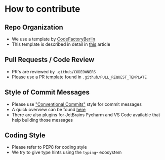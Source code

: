 # How to contribute

## Repo Organization

- We use a template by [CodeFactoryBerlin](https://github.com/CodeFactoryBerlin/OpenSourceRepoTemplate)
- This template is described in detail
  in [this](https://medium.com/code-factory-berlin/github-repository-structure-best-practices-248e6effc405) article

## Pull Requests / Code Review

- PR's are reviewed by ``.github/CODEOWNERS``
- Please use a PR template found in ``.github/PULL_REQUEST_TEMPLATE``

## Style of Commit Messages

- Please use ["Conventional Commits"](https://www.conventionalcommits.org/en/v1.0.0/) style for commit messages
- A quick overview can be found [here](https://gist.github.com/qoomon/5dfcdf8eec66a051ecd85625518cfd13)
- There are also plugins for JetBrains Pycharm and VS Code available that help building those messages

## Coding Style

- Please refer to PEP8 for coding style
- We try to give type hints using the `typing`- ecosystem